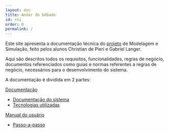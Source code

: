 ```yaml
---
layout: doc
title: Andar do bêbado    
id: rni
order: 0
permalink: /
---
```


Este site apresenta a documentação técnica do [projeto](https://bit.ly/andardobebado) de Modelagem e Simulação, feito pelos alunos Christian de Pieri e Gabriel Langer.

Aqui são descritos todos os requisitos, funcionalidades, regras de negócio, documentos referenciados como guias e normas referentes a regras de negócio, necessários para o desenvolvimento do sistema.


A documentação é dividida em 2 partes:

[Documentação](https://christianpieri.github.io/doc/docs/documentacao/index.html)

- [Documentação do sistema](https://christianpieri.github.io/doc/docs/documentacao/documentacao.html) 
- [Tecnologias utilizadas](https://christianpieri.github.io/doc/docs/documentacao/tecnologias.html)

[Manual do usuário](https://christianpieri.github.io/doc/docs/users_guide/index.html)

- [Passo-a-passo](https://christianpieri.github.io/doc/docs/users_guide/passo-a-passo.html)
